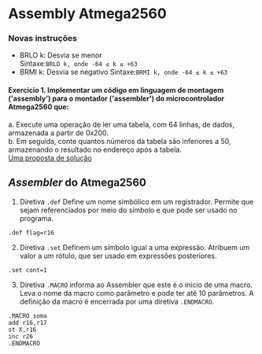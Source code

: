 # Assembly Atmega2560

### Novas instruções
- BRLO k: Desvia se menor  
Sintaxe:`BRLO k, onde -64 ≤ k ≤ +63`
- BRMI k: Desvia se negativo
Sintaxe:`BRMI k, onde -64 ≤ k ≤ +63`

#### Exercicio 1. Implementar um código em linguagem de montagem ('assembly') para o montador ('assembler') do microcontrolador Atmega2560 que:

a. Execute uma operação de ler uma tabela, com 64 linhas, de dados, armazenada a partir de 0x200.  
b. Em seguida, conte quantos números da tabela são inferiores a 50, armazenando o resultado no endereço após a tabela.  
[Uma proposta de solução](https://github.com/claytonjasilva/claytonjasilva.github.io/blob/main/arq_aulas/assembly7.asm)   

## *Assembler* do Atmega2560
1. Diretiva `.def`
Define um nome simbólico em um registrador. Permite que sejam referenciados por meio do símbolo e que pode ser usado no programa.   
```
.def flag=r16
```
2. Diretiva `.set`
Definem um símbolo igual a uma expressão. Atribuem um valor a um rótulo, que ser usado em expressões posteriores.   
```
.set cont=1
```
3. Diretiva `.MACRO`
informa ao Assembler que este é o início de uma macro.
Leva o nome da macro como parâmetro e pode ter até 10 parâmetros.
A definição da macro é encerrada por uma diretiva `.ENDMACRO`.
```
.MACRO soma
add r16,r17
st X,r16
inc r26
.ENDMACRO
